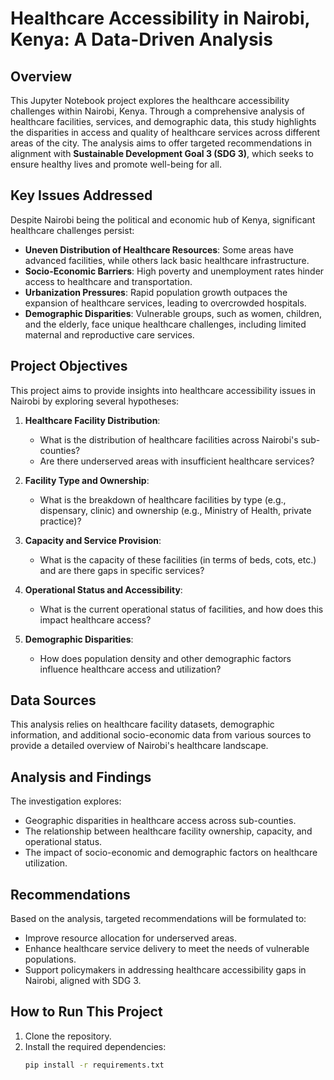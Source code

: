 # Healthcare Accessibility in Nairobi, Kenya: A Data-Driven Analysis

## Overview
This Jupyter Notebook project explores the healthcare accessibility challenges within Nairobi, Kenya. Through a comprehensive analysis of healthcare facilities, services, and demographic data, this study highlights the disparities in access and quality of healthcare services across different areas of the city. The analysis aims to offer targeted recommendations in alignment with **Sustainable Development Goal 3 (SDG 3)**, which seeks to ensure healthy lives and promote well-being for all.

## Key Issues Addressed
Despite Nairobi being the political and economic hub of Kenya, significant healthcare challenges persist:
- **Uneven Distribution of Healthcare Resources**: Some areas have advanced facilities, while others lack basic healthcare infrastructure.
- **Socio-Economic Barriers**: High poverty and unemployment rates hinder access to healthcare and transportation.
- **Urbanization Pressures**: Rapid population growth outpaces the expansion of healthcare services, leading to overcrowded hospitals.
- **Demographic Disparities**: Vulnerable groups, such as women, children, and the elderly, face unique healthcare challenges, including limited maternal and reproductive care services.

## Project Objectives
This project aims to provide insights into healthcare accessibility issues in Nairobi by exploring several hypotheses:
1. **Healthcare Facility Distribution**:
   - What is the distribution of healthcare facilities across Nairobi's sub-counties?
   - Are there underserved areas with insufficient healthcare services?
   
2. **Facility Type and Ownership**:
   - What is the breakdown of healthcare facilities by type (e.g., dispensary, clinic) and ownership (e.g., Ministry of Health, private practice)?
   
3. **Capacity and Service Provision**:
   - What is the capacity of these facilities (in terms of beds, cots, etc.) and are there gaps in specific services?

4. **Operational Status and Accessibility**:
   - What is the current operational status of facilities, and how does this impact healthcare access?

5. **Demographic Disparities**:
   - How does population density and other demographic factors influence healthcare access and utilization?

## Data Sources
This analysis relies on healthcare facility datasets, demographic information, and additional socio-economic data from various sources to provide a detailed overview of Nairobi's healthcare landscape.

## Analysis and Findings
The investigation explores:
- Geographic disparities in healthcare access across sub-counties.
- The relationship between healthcare facility ownership, capacity, and operational status.
- The impact of socio-economic and demographic factors on healthcare utilization.

## Recommendations
Based on the analysis, targeted recommendations will be formulated to:
- Improve resource allocation for underserved areas.
- Enhance healthcare service delivery to meet the needs of vulnerable populations.
- Support policymakers in addressing healthcare accessibility gaps in Nairobi, aligned with SDG 3.

## How to Run This Project
1. Clone the repository.
2. Install the required dependencies:
   ```bash
   pip install -r requirements.txt
